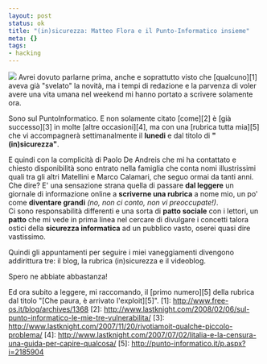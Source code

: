 ```yaml
--- 
layout: post
status: ok
title: "(in)sicurezza: Matteo Flora e il Punto-Informatico insieme"
meta: {}
tags: 
- hacking
---
```

![](http://www.lastknight.com/download//20080111.jpg)
Avrei dovuto parlarne prima, anche e soprattutto visto che [qualcuno][1] aveva già "svelato" la novità, ma i tempi di redazione e la parvenza di voler avere una vita umana nel weekend mi hanno portato a scrivere solamente ora.  
  
Sono sul PuntoInformatico. E non solamente citato [come][2] è [già successo][3] in molte [altre occasioni][4], ma con una [rubrica tutta mia][5] che vi accompagnerà settimanalmente il **lunedi** e dal titolo di **"(in)sicurezza"**.  
  
E quindi con la complicità di Paolo De Andreis che mi ha contattato e chiesto disponibilità sono entrato nella famiglia che conta nomi illustrissimi quali tra gli altri Matellini e Marco Calamari, che seguo ormai da tanti anni.  
Che dire? E' una sensazione strana quella di passare **dal leggere** un giornale di informazione online a **scriverne una rubrica** a nome mio, un po' come **diventare grandi** *(no, non ci conto, non vi preoccupate!)*.  
Ci sono responsabilità differenti e una sorta di **patto sociale** con i lettori, un **patto** che mi vede in prima linea nel cercare di divulgare i concetti talora ostici della **sicurezza informatica** ad un pubblico vasto, oserei quasi dire vastissimo.  
  
Quindi gli appuntamenti per seguire i miei vaneggiamenti divengono addirittura tre: il blog, la rubrica (in)sicurezza e il videoblog.  
  
Spero ne abbiate abbastanza!  
  
Ed ora subito a leggere, mi raccomando, il [primo numero][5] della rubrica dal titolo "[Che paura, è arrivato l'exploit][5]".
[1]: http://www.free-os.it/blog/archives/1368
[2]: http://www.lastknight.com/2008/02/06/sul-punto-informatico-le-mie-tre-vulnerabilita/
[3]: http://www.lastknight.com/2007/11/20/rivotiamoit-qualche-piccolo-problema/
[4]: http://www.lastknight.com/2007/07/02/litalia-e-la-censura-una-guida-per-capire-qualcosa/
[5]: http://punto-informatico.it/p.aspx?i=2185904